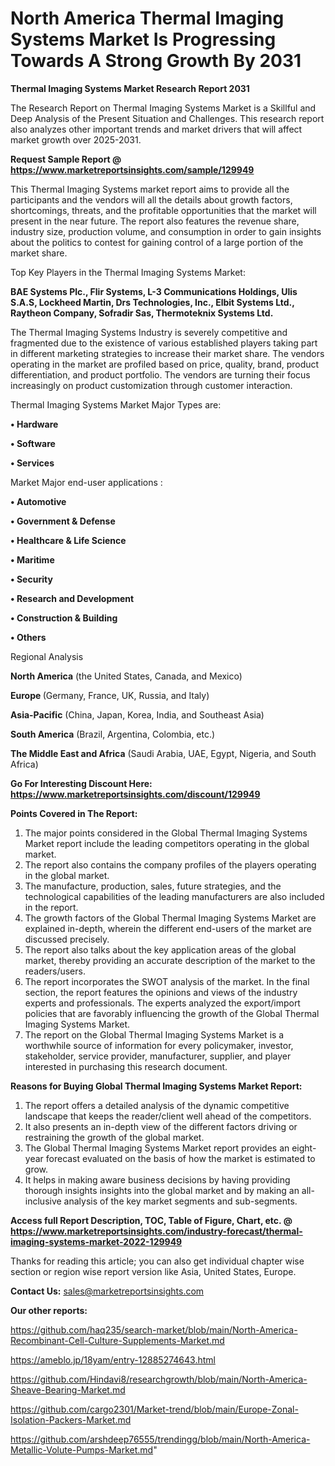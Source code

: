 # North America Thermal Imaging Systems Market Is Progressing Towards A Strong Growth By 2031

<strong>Thermal Imaging Systems Market Research Report 2031</strong>

The Research Report on Thermal Imaging Systems Market is a Skillful and Deep Analysis of the Present Situation and Challenges. This research report also analyzes other important trends and market drivers that will affect market growth over 2025-2031.

<strong>Request Sample Report @ <a href=https://www.marketreportsinsights.com/sample/129949>https://www.marketreportsinsights.com/sample/129949</a></strong>

This Thermal Imaging Systems market report aims to provide all the participants and the vendors will all the details about growth factors, shortcomings, threats, and the profitable opportunities that the market will present in the near future. The report also features the revenue share, industry size, production volume, and consumption in order to gain insights about the politics to contest for gaining control of a large portion of the market share.

Top Key Players in the Thermal Imaging Systems Market:

<strong>BAE Systems Plc., Flir Systems, L-3 Communications Holdings, Ulis S.A.S, Lockheed Martin, Drs Technologies, Inc., Elbit Systems Ltd., Raytheon Company, Sofradir Sas, Thermoteknix Systems Ltd.</strong>

The Thermal Imaging Systems Industry is severely competitive and fragmented due to the existence of various established players taking part in different marketing strategies to increase their market share. The vendors operating in the market are profiled based on price, quality, brand, product differentiation, and product portfolio. The vendors are turning their focus increasingly on product customization through customer interaction.

Thermal Imaging Systems Market Major Types are:

<strong>• Hardware

• Software

• Services</strong>

Market Major end-user applications :

<strong>• Automotive

• Government & Defense

• Healthcare & Life Science

• Maritime

• Security

• Research and Development

• Construction & Building

• Others</strong>

Regional Analysis

</u><strong><b>North America</b></strong> (the United States, Canada, and Mexico)

<strong><b>Europe </b></strong>(Germany, France, UK, Russia, and Italy)

<strong><b>Asia-Pacific</b></strong> (China, Japan, Korea, India, and Southeast Asia)

<strong><b>South America</b></strong> (Brazil, Argentina, Colombia, etc.)

<strong><b>The Middle East and Africa</b></strong> (Saudi Arabia, UAE, Egypt, Nigeria, and South Africa)

<strong>Go For Interesting Discount Here: <a href=https://www.marketreportsinsights.com/discount/129949>https://www.marketreportsinsights.com/discount/129949</a></strong>

<strong>Points Covered in The Report:</strong>
<ol>
  <li>The major points considered in the Global Thermal Imaging Systems Market report include the leading competitors operating in the global market.</li>
  <li>The report also contains the company profiles of the players operating in the global market.</li>
  <li>The manufacture, production, sales, future strategies, and the technological capabilities of the leading manufacturers are also included in the report.</li>
  <li>The growth factors of the Global Thermal Imaging Systems Market are explained in-depth, wherein the different end-users of the market are discussed precisely.</li>
  <li>The report also talks about the key application areas of the global market, thereby providing an accurate description of the market to the readers/users.</li>
  <li>The report incorporates the SWOT analysis of the market. In the final section, the report features the opinions and views of the industry experts and professionals. The experts analyzed the export/import policies that are favorably influencing the growth of the Global Thermal Imaging Systems Market.</li>
  <li>The report on the Global Thermal Imaging Systems Market is a worthwhile source of information for every policymaker, investor, stakeholder, service provider, manufacturer, supplier, and player interested in purchasing this research document.</li>
</ol>
<strong>Reasons for Buying Global Thermal Imaging Systems Market Report:</strong>

<ol>
  <li>The report offers a detailed analysis of the dynamic competitive landscape that keeps the reader/client well ahead of the competitors.</li>
  <li>It also presents an in-depth view of the different factors driving or restraining the growth of the global market.</li>
  <li>The Global Thermal Imaging Systems Market report provides an eight-year forecast evaluated on the basis of how the market is estimated to grow.</li>
  <li>It helps in making aware business decisions by having providing thorough insights insights into the global market and by making an all-inclusive analysis of the key market segments and sub-segments.</li>
</ol>
<strong>Access full Report Description, TOC, Table of Figure, Chart, etc. @ <a href=https://www.marketreportsinsights.com/industry-forecast/thermal-imaging-systems-market-2022-129949>https://www.marketreportsinsights.com/industry-forecast/thermal-imaging-systems-market-2022-129949</a></strong>


Thanks for reading this article; you can also get individual chapter wise section or region wise report version like Asia, United States, Europe.

<strong>Contact Us:</strong>
sales@marketreportsinsights.com

<strong>Our other reports:</strong>

<a href=https://github.com/haq235/search-market/blob/main/North-America-Recombinant-Cell-Culture-Supplements-Market.md>https://github.com/haq235/search-market/blob/main/North-America-Recombinant-Cell-Culture-Supplements-Market.md</a>

<a href=https://ameblo.jp/18yam/entry-12885274643.html>https://ameblo.jp/18yam/entry-12885274643.html</a>

<a href=https://github.com/Hindavi8/researchgrowth/blob/main/North-America-Sheave-Bearing-Market.md>https://github.com/Hindavi8/researchgrowth/blob/main/North-America-Sheave-Bearing-Market.md</a>

<a href=https://github.com/cargo2301/Market-trend/blob/main/Europe-Zonal-Isolation-Packers-Market.md>https://github.com/cargo2301/Market-trend/blob/main/Europe-Zonal-Isolation-Packers-Market.md</a>

<a href=https://github.com/arshdeep76555/trendingg/blob/main/North-America-Metallic-Volute-Pumps-Market.md>https://github.com/arshdeep76555/trendingg/blob/main/North-America-Metallic-Volute-Pumps-Market.md</a>"

